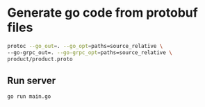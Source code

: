 # Generate go code from protobuf files

```bash
protoc --go_out=. --go_opt=paths=source_relative \
--go-grpc_out=. --go-grpc_opt=paths=source_relative \
product/product.proto
```

## Run server

```bash
go run main.go
```
